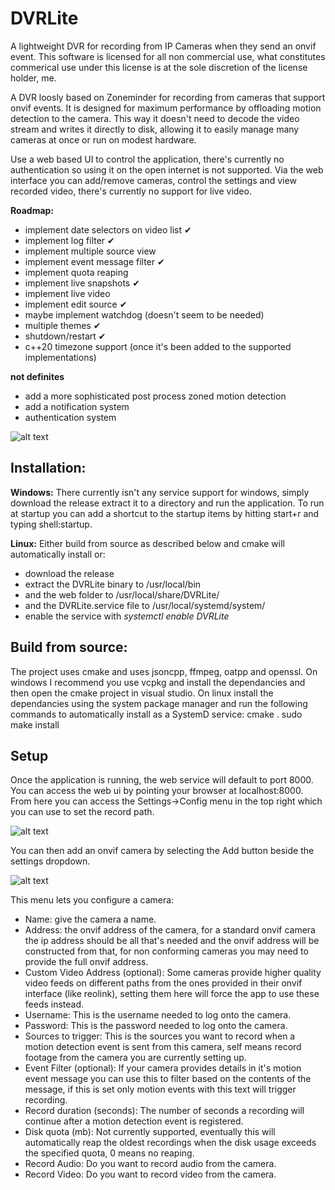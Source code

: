# DVRLite
A lightweight DVR for recording from IP Cameras when they send an onvif event. 
This software is licensed for all non commercial use, what constitutes commerical use under this license is at the sole discretion of the license holder, me.

A DVR loosly based on Zoneminder for recording from cameras that support onvif events. It is designed for maximum performance by offloading motion detection to the camera.
This way it doesn't need to decode the video stream and writes it directly to disk, allowing it to easily manage many cameras at once or run on modest hardware.

Use a web based UI to control the application, there's currently no authentication so using it on the open internet is not supported. 
Via the web interface you can add/remove cameras, control the settings and view recorded video, there's currently no support for live video.

**Roadmap:**
* implement date selectors on video list ✔
* implement log filter ✔
* implement multiple source view
* implement event message filter ✔
* implement quota reaping
* implement live snapshots ✔
* implement live video
* implement edit source ✔
* maybe implement watchdog (doesn't seem to be needed)
* multiple themes ✔
* shutdown/restart ✔
* c++20 timezone support (once it's been added to the supported implementations)

**not definites**
* add a more sophisticated post process zoned motion detection
* add a notification system
* authentication system

![alt text](https://github.com/TheSombreroKid/DVRLite/blob/master/dvrlite.png?raw=true)

## Installation:
__Windows:__
There currently isn't any service support for windows, simply download the release extract it to a directory and run the application. 
To run at startup you can add a shortcut to the startup items by hitting start+r and typing shell:startup.

__Linux:__
Either build from source as described below and cmake will automatically install or:
* download the release
* extract the DVRLite binary to /usr/local/bin 
* and the web folder to /usr/local/share/DVRLite/
* and the DVRLite.service file to /usr/local/systemd/system/
* enable the service with _systemctl enable DVRLite_

## Build from source:
The project uses cmake and uses jsoncpp, ffmpeg, oatpp and openssl.
On windows I recommend you use vcpkg and install the dependancies and then open the cmake project in visual studio.
On linux install the dependancies using the system package manager and run the following commands to automatically install as a SystemD service:
cmake .
sudo make install

## Setup
Once the application is running, the web service will default to port 8000.
You can access the web ui by pointing your browser at localhost:8000.
From here you can access the Settings->Config menu in the top right which you can use to set the record path.

![alt text](https://github.com/TheSombreroKid/DVRLite/blob/master/config.png?raw=true)

You can then add an onvif camera by selecting the Add button beside the settings dropdown.

![alt text](https://github.com/TheSombreroKid/DVRLite/blob/master/add.png?raw=true)

This menu lets you configure a camera:
* Name: give the camera a name.
* Address: the onvif address of the camera, for a standard onvif camera the ip address should be all that's needed and the onvif address will be constructed from that, for non conforming cameras you may need to provide the full onvif address.
* Custom Video Address (optional): Some cameras provide higher quality video feeds on different paths from the ones provided in their onvif interface (like reolink), setting them here will force the app to use these feeds instead.
* Username: This is the username needed to log onto the camera.
* Password: This is the password needed to log onto the camera.
* Sources to trigger: This is the sources you want to record when a motion detection event is sent from this camera, self means record footage from the camera you are currently setting up.
* Event Filter (optional): If your camera provides details in it's motion event message you can use this to filter based on the contents of the message, if this is set only motion events with this text will trigger recording.
* Record duration (seconds): The number of seconds a recording will continue after a motion detection event is registered.
* Disk quota (mb): Not currently supported, eventually this will automatically reap the oldest recordings when the disk usage exceeds the specified quota, 0 means no reaping.
* Record Audio: Do you want to record audio from the camera.
* Record Video: Do you want to record video from the camera.